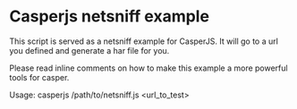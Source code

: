 Casperjs netsniff example
==========================

This script is served as a netsniff example for CasperJS. It will go to a url you defined and generate a har file for you. 

Please read inline comments on how to make this example a more powerful tools for casper.  

Usage:  casperjs /path/to/netsniff.js <url_to_test>


